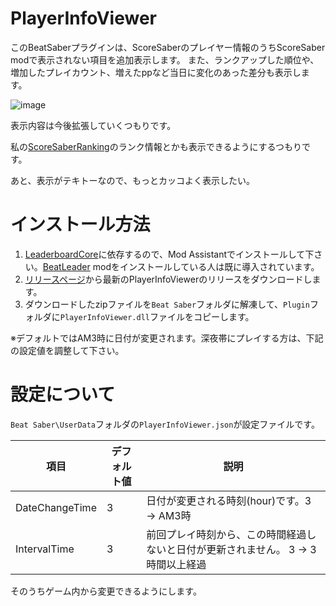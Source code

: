 # PlayerInfoViewer

このBeatSaberプラグインは、ScoreSaberのプレイヤー情報のうちScoreSaber modで表示されない項目を追加表示します。
また、ランクアップした順位や、増加したプレイカウント、増えたppなど当日に変化のあった差分も表示します。

![image](https://user-images.githubusercontent.com/14249877/189528035-bb499b8e-f5d3-4b56-ac56-00c6328a81c9.png)

表示内容は今後拡張していくつもりです。

私の[ScoreSaberRanking](https://github.com/rynan4818/ScoreSaberRanking)のランク情報とかも表示できるようにするつもりです。

あと、表示がテキトーなので、もっとカッコよく表示したい。

# インストール方法
1. [LeaderboardCore](https://github.com/rithik-b/LeaderboardCore)に依存するので、Mod Assistantでインストールして下さい。[BeatLeader](https://github.com/BeatLeader/beatleader-mod) modをインストールしている人は既に導入されています。
2. [リリースページ](https://github.com/rynan4818/PlayerInfoViewer/releases)から最新のPlayerInfoViewerのリリースをダウンロードします。
3. ダウンロードしたzipファイルを`Beat Saber`フォルダに解凍して、`Plugin`フォルダに`PlayerInfoViewer.dll`ファイルをコピーします。

※デフォルトではAM3時に日付が変更されます。深夜帯にプレイする方は、下記の設定値を調整して下さい。

# 設定について
`Beat Saber\UserData`フォルダの`PlayerInfoViewer.json`が設定ファイルです。

| 項目 | デフォルト値 | 説明 |
|------|--------------|------|
| DateChangeTime | 3 | 日付が変更される時刻(hour)です。3 → AM3時 |
| IntervalTime | 3 | 前回プレイ時刻から、この時間経過しないと日付が更新されません。 3 → 3時間以上経過 |

そのうちゲーム内から変更できるようにします。
